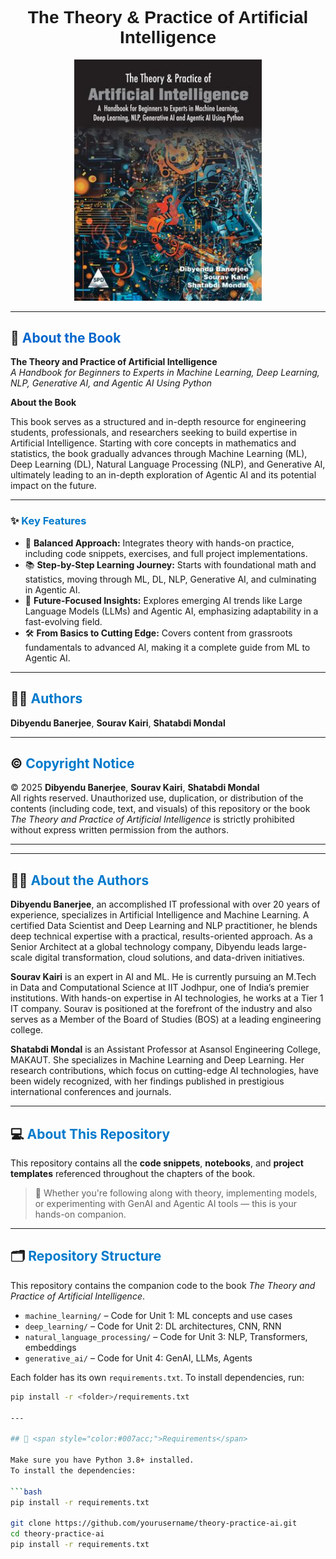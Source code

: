 <h1 align="center" style="font-family:Arial; color:#1a1a1a;">
  The Theory & Practice of Artificial Intelligence
</h1>

<p align="center">
  <img src="./9789368089469.jpg" alt="Book Cover" width="300"/>
</p>

---

## 📘 <span style="color:#0066cc;">About the Book</span>

**The Theory and Practice of Artificial Intelligence**  
*A Handbook for Beginners to Experts in Machine Learning, Deep Learning, NLP, Generative AI, and Agentic AI Using Python*

**About the Book**

This book serves as a structured and in-depth resource for engineering students, professionals, and researchers seeking to build expertise in Artificial Intelligence. Starting with core concepts in mathematics and statistics, the book gradually advances through Machine Learning (ML), Deep Learning (DL), Natural Language Processing (NLP), and Generative AI, ultimately leading to an in-depth exploration of Agentic AI and its potential impact on the future.

---


### ✨ <span style="color:#007acc;">Key Features</span>

- 🧠 **Balanced Approach:** Integrates theory with hands-on practice, including code snippets, exercises, and full project implementations.  
- 📚 **Step-by-Step Learning Journey:** Starts with foundational math and statistics, moving through ML, DL, NLP, Generative AI, and culminating in Agentic AI.  
- 🚀 **Future-Focused Insights:** Explores emerging AI trends like Large Language Models (LLMs) and Agentic AI, emphasizing adaptability in a fast-evolving field.  
- 🛠️ **From Basics to Cutting Edge:** Covers content from grassroots fundamentals to advanced AI, making it a complete guide from ML to Agentic AI.

---

## 👨‍💻 <span style="color:#007acc;">Authors</span>

**Dibyendu Banerjee**, **Sourav Kairi**, **Shatabdi Mondal**

---
## ©️ <span style="color:#007acc;">Copyright Notice</span>

© 2025 **Dibyendu Banerjee**, **Sourav Kairi**, **Shatabdi Mondal**  
All rights reserved.
Unauthorized use, duplication, or distribution of the contents (including code, text, and visuals) of this repository or the book _The Theory and Practice of Artificial Intelligence_ is strictly prohibited without express written permission from the authors.

---

---

## 👩‍🏫 <span style="color:#007acc;">About the Authors</span>

**Dibyendu Banerjee**, an accomplished IT professional with over 20 years of experience, specializes in Artificial Intelligence and Machine Learning. A certified Data Scientist and Deep Learning and NLP practitioner, he blends deep technical expertise with a practical, results-oriented approach. As a Senior Architect at a global technology company, Dibyendu leads large-scale digital transformation, cloud solutions, and data-driven initiatives.

**Sourav Kairi** is an expert in AI and ML. He is currently pursuing an M.Tech in Data and Computational Science at IIT Jodhpur, one of India’s premier institutions. With hands-on expertise in AI technologies, he works at a Tier 1 IT company. Sourav is positioned at the forefront of the industry and also serves as a Member of the Board of Studies (BOS) at a leading engineering college.

**Shatabdi Mondal** is an Assistant Professor at Asansol Engineering College, MAKAUT. She specializes in Machine Learning and Deep Learning. Her research contributions, which focus on cutting-edge AI technologies, have been widely recognized, with her findings published in prestigious international conferences and journals.

---

## 💻 <span style="color:#007acc;">About This Repository</span>

This repository contains all the **code snippets**, **notebooks**, and **project templates** referenced throughout the chapters of the book.

> 🧩 Whether you're following along with theory, implementing models, or experimenting with GenAI and Agentic AI tools — this is your hands-on companion.

---

## 🗂️ <span style="color:#007acc;">Repository Structure</span>

This repository contains the companion code to the book *The Theory and Practice of Artificial Intelligence*.

- `machine_learning/` – Code for Unit 1: ML concepts and use cases  
- `deep_learning/` – Code for Unit 2: DL architectures, CNN, RNN  
- `natural_language_processing/` – Code for Unit 3: NLP, Transformers, embeddings  
- `generative_ai/` – Code for Unit 4: GenAI, LLMs, Agents

Each folder has its own `requirements.txt`. To install dependencies, run:

```bash
pip install -r <folder>/requirements.txt

---

## 🔧 <span style="color:#007acc;">Requirements</span>

Make sure you have Python 3.8+ installed.  
To install the dependencies:

```bash
pip install -r requirements.txt

git clone https://github.com/yourusername/theory-practice-ai.git
cd theory-practice-ai
pip install -r requirements.txt


